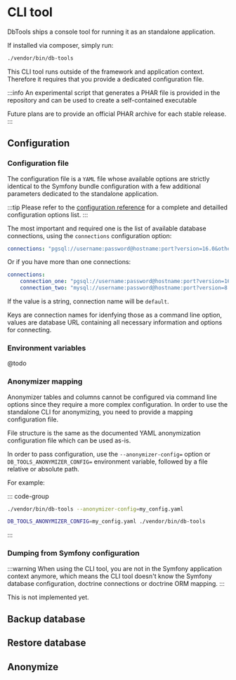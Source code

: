 # CLI tool

DbTools ships a console tool for running it as an standalone application.

If installed via composer, simply run:

```sh
./vendor/bin/db-tools
```

This CLI tool runs outside of the framework and application context. Therefore it requires
that you provide a dedicated configuration file.

:::info
An experimental script that generates a PHAR file is provided in the repository and can be
used to create a self-contained executable

Future plans are to provide an official PHAR archive for each stable release.
:::

## Configuration

### Configuration file

The configuration file is a `YAML` file whose available options are strictly identical
to the Symfony bundle configuration with a few additional parameters dedicated to the
standalone application.

:::tip
Please refer to the [configuration reference](configuration/reference) for a complete
and detailled configuration options list.
:::

The most important and required one is the list of available database connections,
using the `connections` configuration option:

```yaml [Standalone]
connections: "pgsql://username:password@hostname:port?version=16.0&other_option=..."
```

Or if you have more than one connections:

```yaml [Standalone]
connections:
    connection_one: "pgsql://username:password@hostname:port?version=16.0&other_option=..."
    connection_two: "mysql://username:password@hostname:port?version=8.1&other_option=..."
```

If the value is a string, connection name will be `default`.

Keys are connection names for idenfying those as a command line option, values are
database URL containing all necessary information and options for connecting.

### Environment variables

@todo

### Anonymizer mapping

Anonymizer tables and columns cannot be configured via command line options since
they require a more complex configuration. In order to use the standalone CLI for 
anonymizing, you need to provide a mapping configuration file.

File structure is the same as the documented YAML anonymization configuration file
which can be used as-is.

In order to pass configuration, use the `--anonymizer-config=` option or
`DB_TOOLS_ANONYMIZER_CONFIG=` environment variable, followed by a file relative
or absolute path.

For example:

::: code-group
```sh [Option]
./vendor/bin/db-tools --anonymizer-config=my_config.yaml
```

```sh [Env]
DB_TOOLS_ANONYMIZER_CONFIG=my_config.yaml ./vendor/bin/db-tools
```
:::

### Dumping from Symfony configuration

:::warning
When using the CLI tool, you are not in the Symfony application context anymore,
which means the CLI tool doesn't know the Symfony database configuration, doctrine
connections or doctrine ORM mapping.
:::

This is not implemented yet.

## Backup database



## Restore database


## Anonymize
